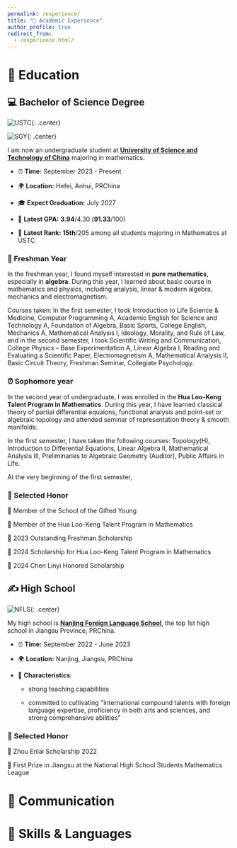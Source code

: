 ```yaml
---
permalink: /experience/
title: "📑 Academic Experience"
author_profile: true
redirect_from: 
  - /experience.html/
---
```

# 🏫 Education 

## 💻 Bachelor of Science Degree

![USTC](https://encrypted-tbn0.gstatic.com/images?q=tbn:ANd9GcT7Sq4SdTmh00XUPFxenldxOoAJ_y5FOZ4RqA&s){: .center}

![SGY](https://sgy.ustc.edu.cn/_upload/tpl/15/39/5433/template5433/htmlRes/logo1.png){: .center}

 I am now an undergraduate student at **[University of Science and Technology of China](https://ustc.edu.cn)** majoring in mathematics.

- ⏰ **Time:** September 2023 - Present

- 🌍 **Location:** Hefei, Anhui, PRChina

- 🎓 **Expect Graduation:** July 2027

- 📝 **Latest GPA:** **3.94**/4.30 (**91.33**/100)

- 👥 **Latest Rank:** **15th**/205 among all students majoring in Mathematics at USTC

### 📖 Freshman Year

In the freshman year, I found myself interested in **pure mathematics**, especially in **algebra**. During this year, I learned about basic course in mathematics and physics, including analysis, linear & modern algebra, mechanics and electromagnetism. 

Courses taken: In the first semester, I took Introduction to Life Science & Medicine, Computer Programming A, Academic English for Science and Technology A, Foundation of Algebra, Basic Sports, College English, Mechanics A, Mathematical Analysis I, Ideology, Morality, and Rule of Law, and in the second semester, I took Scientific Writing and Communication, College Physics – Base Experimentation A, Linear Algebra I, Reading and Evaluating a Scientific Paper, Electromagnetism A, Mathematical Analysis II, Basic Circuit Theory, Freshman Seminar, Collegiate Psychology.

### ⏰ Sophomore year

In the second year of undergraduate, I was enrolled in the **Hua Loo-Keng Talent Program in Mathematics**. During this year, I have learned classical theory of partial differential equaions, functional analysis and point-set or algebraic topology and attended seminar of representation theory & smooth manifolds.

In the first semester, I have taken the following courses: Topology(H), Introduction to Differential Equations, Linear Algebra II, Mathematical Analysis III, Preliminaries to Algebraic Geometry (Auditor), Public Affairs in Life.

At the very beginning of the first semester, 

### 🥇 Selected Honor

🌟 Member of the School of the Gifted Young

🌟 Member of the Hua Loo-Keng Talent Program in
Mathematics

🌟 2023 Outstanding Freshman Scholarship

🌟 2024 Scholarship for Hua Loo-Keng Talent Program in Mathematics

🌟 2024 Chen Linyi Honored Scholarship

## ✍️ High School
![NFLS](https://upload.wikimedia.org/wikipedia/zh/b/bc/NFLS_logo.png){: .center}

My high school is **[Nanjing Foreign Language School](https://www.nfls.com.cn)**, the top 1st high school in Jiangsu Province, PRChina.

- ⏰ **Time:** September 2022 - June 2023

- 🌍 **Location:** Nanjing, Jiangsu, PRChina

- 💌 **Characteristics**: 

    - strong teaching capabilities

    - committed to cultivating "international compound talents with foreign language expertise, proficiency in both arts and sciences, and strong comprehensive abilities"
### 🥇 Selected Honor

🌟 Zhou Enlai Scholarship 2022

🌟 First Prize in Jiangsu at the National High School Students Mathematics League
# 🫧 Communication

# 💬 Skills & Languages